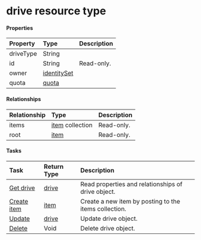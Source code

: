# drive resource type



#### Properties
| Property	   | Type	|Description|
|:---------------|:--------|:----------|
|driveType|String||
|id|String| Read-only.|
|owner|[identitySet](identityset.md)||
|quota|[quota](quota.md)||

#### Relationships
| Relationship | Type	|Description|
|:---------------|:--------|:----------|
|items|[item](item.md) collection| Read-only.|
|root|[item](item.md)| Read-only.|

#### Tasks

| Task		   | Return Type	|Description|
|:---------------|:--------|:----------|
|[Get drive](../api/drive_get.md) | [drive](drive.md) |Read properties and relationships of drive object.|
|[Create item]((../api/drive_post_items.md)) |[item](item.md)| Create a new item by posting to the items collection.|
|[Update](../api/drive_update.md) | [drive](drive.md)	|Update drive object. |
|[Delete](../api/drive_delete.md) | Void	|Delete drive object. |
